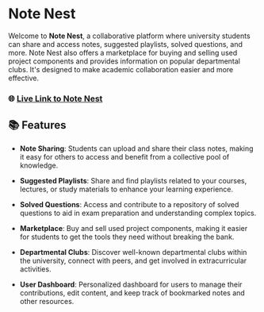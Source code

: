 # Note Nest

Welcome to **Note Nest**, a collaborative platform where university students can share and access notes, suggested playlists, solved questions, and more. Note Nest also offers a marketplace for buying and selling used project components and provides information on popular departmental clubs. It's designed to make academic collaboration easier and more effective.

### 🌐 [Live Link to Note Nest](https://note-nest-21dd0.web.app)

## 📚 Features

- **Note Sharing**: Students can upload and share their class notes, making it easy for others to access and benefit from a collective pool of knowledge.
  
- **Suggested Playlists**: Share and find playlists related to your courses, lectures, or study materials to enhance your learning experience.
  
- **Solved Questions**: Access and contribute to a repository of solved questions to aid in exam preparation and understanding complex topics.
  
- **Marketplace**: Buy and sell used project components, making it easier for students to get the tools they need without breaking the bank.
  
- **Departmental Clubs**: Discover well-known departmental clubs within the university, connect with peers, and get involved in extracurricular activities.
  
- **User Dashboard**: Personalized dashboard for users to manage their contributions, edit content, and keep track of bookmarked notes and other resources.


  

